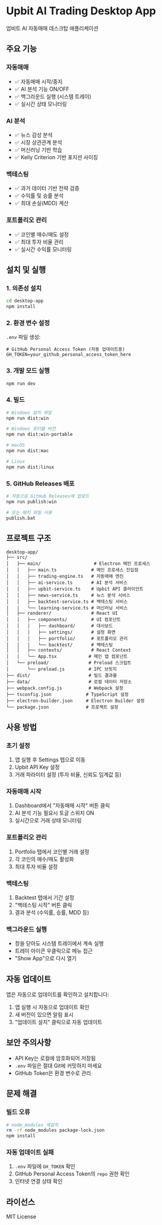 # Upbit AI Trading Desktop App

업비트 AI 자동매매 데스크탑 애플리케이션

## 주요 기능

### 자동매매
- ✅ 자동매매 시작/중지
- ✅ AI 분석 기능 ON/OFF
- ✅ 백그라운드 실행 (시스템 트레이)
- ✅ 실시간 상태 모니터링

### AI 분석
- ✅ 뉴스 감성 분석
- ✅ 시장 상관관계 분석
- ✅ 머신러닝 기반 학습
- ✅ Kelly Criterion 기반 포지션 사이징

### 백테스팅
- ✅ 과거 데이터 기반 전략 검증
- ✅ 수익률 및 승률 분석
- ✅ 최대 손실(MDD) 계산

### 포트폴리오 관리
- ✅ 코인별 매수/매도 설정
- ✅ 최대 투자 비율 관리
- ✅ 실시간 수익률 모니터링

## 설치 및 실행

### 1. 의존성 설치
```bash
cd desktop-app
npm install
```

### 2. 환경 변수 설정
`.env` 파일 생성:
```env
# GitHub Personal Access Token (자동 업데이트용)
GH_TOKEN=your_github_personal_access_token_here
```

### 3. 개발 모드 실행
```bash
npm run dev
```

### 4. 빌드
```bash
# Windows 설치 파일
npm run dist:win

# Windows 포터블 버전
npm run dist:win-portable

# macOS
npm run dist:mac

# Linux
npm run dist:linux
```

### 5. GitHub Releases 배포
```bash
# 자동으로 GitHub Releases에 업로드
npm run publish:win

# 또는 배치 파일 사용
publish.bat
```

## 프로젝트 구조

```
desktop-app/
├── src/
│   ├── main/                    # Electron 메인 프로세스
│   │   ├── main.ts             # 메인 프로세스 진입점
│   │   ├── trading-engine.ts   # 자동매매 엔진
│   │   ├── ai-service.ts       # AI 분석 서비스
│   │   ├── upbit-service.ts    # Upbit API 클라이언트
│   │   ├── news-service.ts     # 뉴스 분석 서비스
│   │   ├── backtest-service.ts # 백테스팅 서비스
│   │   └── learning-service.ts # 머신러닝 서비스
│   ├── renderer/               # React UI
│   │   ├── components/         # UI 컴포넌트
│   │   │   ├── dashboard/      # 대시보드
│   │   │   ├── settings/       # 설정 화면
│   │   │   ├── portfolio/      # 포트폴리오 관리
│   │   │   └── backtest/       # 백테스팅
│   │   ├── contexts/           # React Context
│   │   └── App.tsx            # 메인 앱 컴포넌트
│   └── preload/               # Preload 스크립트
│       └── preload.js         # IPC 브릿지
├── dist/                      # 빌드 결과물
├── data/                      # 로컬 데이터 저장소
├── webpack.config.js          # Webpack 설정
├── tsconfig.json             # TypeScript 설정
├── electron-builder.json     # Electron Builder 설정
└── package.json              # 프로젝트 설정

```

## 사용 방법

### 초기 설정
1. 앱 실행 후 Settings 탭으로 이동
2. Upbit API Key 설정
3. 거래 파라미터 설정 (투자 비율, 신뢰도 임계값 등)

### 자동매매 시작
1. Dashboard에서 "자동매매 시작" 버튼 클릭
2. AI 분석 기능 필요시 토글 스위치 ON
3. 실시간으로 거래 상태 모니터링

### 포트폴리오 관리
1. Portfolio 탭에서 코인별 거래 설정
2. 각 코인의 매수/매도 활성화
3. 최대 투자 비율 설정

### 백테스팅
1. Backtest 탭에서 기간 설정
2. "백테스팅 시작" 버튼 클릭
3. 결과 분석 (수익률, 승률, MDD 등)

### 백그라운드 실행
- 창을 닫아도 시스템 트레이에서 계속 실행
- 트레이 아이콘 우클릭으로 메뉴 접근
- "Show App"으로 다시 열기

## 자동 업데이트

앱은 자동으로 업데이트를 확인하고 설치합니다:
1. 앱 실행 시 자동으로 업데이트 확인
2. 새 버전이 있으면 알림 표시
3. "업데이트 설치" 클릭으로 자동 업데이트

## 보안 주의사항

- API Key는 로컬에 암호화되어 저장됨
- `.env` 파일은 절대 Git에 커밋하지 마세요
- GitHub Token은 환경 변수로 관리

## 문제 해결

### 빌드 오류
```bash
# node_modules 재설치
rm -rf node_modules package-lock.json
npm install
```

### 자동 업데이트 실패
1. `.env` 파일에 `GH_TOKEN` 확인
2. GitHub Personal Access Token의 `repo` 권한 확인
3. 인터넷 연결 상태 확인

## 라이선스

MIT License